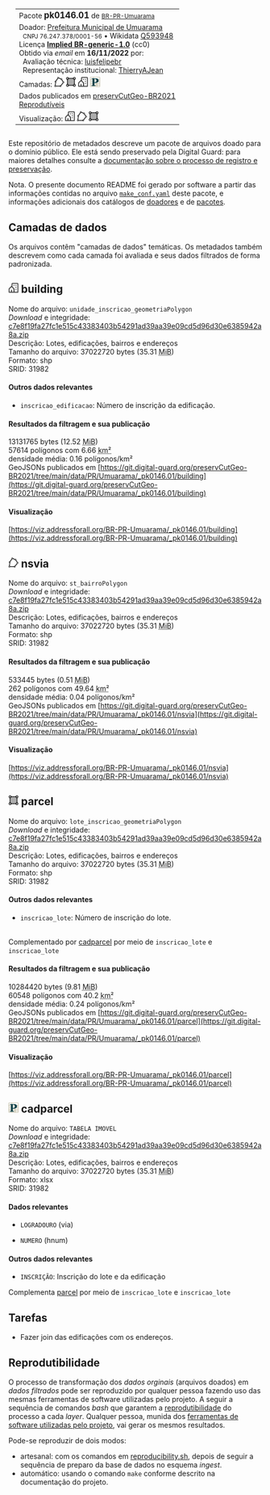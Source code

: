 <aside>
<table align="right" style="padding: 1em">
<tr><td>Pacote <big><b>pk0146.01</b></big> de <small><a target="_afacodes" title="Jurisdição" href="https://afa.codes/BR-PR-Umuarama">BR-PR-Umuarama</a></small>
</td></tr>
<tr><td>
Doador: <a rel="external" target="_doador" href="https://www.umuarama.pr.gov.br/">Prefeitura Municipal de Umuarama</a>
<br/>&nbsp; <small>CNPJ 76.247.378/0001-56</small> • Wikidata <a rel="external" target="_doador" title="link descritor Wikidata do doador" href="https://www.wikidata.org/wiki/Q593948">Q593948</a></small><br/>
Licença <a rel="external" target="_doador" href="https://git.digital-guard.org/licenses/blob/master/reports/implied-br-generic-v1.md"><b>Implied BR-generic-1.0</b></a> (cc0)<br/>
Obtido via <i>email</i> em <b>16/11/2022</b> por:
<br/>&nbsp; Avaliação técnica: <a rel="external" target="_gitPerson" title="usuário Git" href="https://github.com/luisfelipebr">luisfelipebr</a>
<br/>&nbsp; Representação institucional: <a rel="external" target="_gitPerson" title="usuário Git" href="https://github.com/ThierryAJean">ThierryAJean</a><br/>
</td></tr>
<tr><td>Camadas: <a title="nsvia" href="#-nsvia"><img src="https://raw.githubusercontent.com/digital-guard/preserv/main/docs/assets/layerIcon-nsvia.png" alt="nsvia" width="20"/></a> <a title="parcel" href="#-parcel"><img src="https://raw.githubusercontent.com/digital-guard/preserv/main/docs/assets/layerIcon-parcel.png" alt="parcel" width="20"/></a> <a title="building" href="#-building"><img src="https://raw.githubusercontent.com/digital-guard/preserv/main/docs/assets/layerIcon-building.png" alt="building" width="20"/></a> <a title="cadparcel" href="#-cadparcel"><img src="https://raw.githubusercontent.com/digital-guard/preserv/main/docs/assets/layerIcon-cadparcel.png" alt="cadparcel" width="20"/></a> </td></tr>
<tr><td>Dados publicados em <a href="https://git.digital-guard.org/preservCutGeo-BR2021/tree/main/data/PR/Umuarama/_pk0146.01">preservCutGeo-BR2021</a><br/><a href="#reprodutibilidade">Reprodutíveis</a></td></tr>
<tr><td>Visualização: <a title="building" href="https://viz.addressforall.org/BR-PR-Umuarama/_pk0146.01/building"><img src="https://raw.githubusercontent.com/digital-guard/preserv/main/docs/assets/layerIcon-building.png" alt="building" width="20"/></a> <a title="nsvia" href="https://viz.addressforall.org/BR-PR-Umuarama/_pk0146.01/nsvia"><img src="https://raw.githubusercontent.com/digital-guard/preserv/main/docs/assets/layerIcon-nsvia.png" alt="nsvia" width="20"/></a> <a title="parcel" href="https://viz.addressforall.org/BR-PR-Umuarama/_pk0146.01/parcel"><img src="https://raw.githubusercontent.com/digital-guard/preserv/main/docs/assets/layerIcon-parcel.png" alt="parcel" width="20"/></a> </td></tr>
</table>
</aside>

<section>

Este repositório de metadados descreve um pacote de arquivos doado para o domínio público. Ele está sendo preservado pela Digital Guard: para maiores detalhes consulte a [documentação sobre o processo de registro e preservação](https://wiki.addressforall.org/doc/Documentação_Digital-guard).

Nota. O presente documento README foi gerado por software a partir das informações contidas no arquivo [`make_conf.yaml`](https://git.digital-guard.org/preserv-BR/blob/main/data/PR/Umuarama/_pk0146.01/make_conf.yaml) deste pacote, e informações adicionais dos catálogos de [doadores](https://git.digital-guard.org/preserv-BR/blob/main/data/donor.csv) e de [pacotes](https://git.digital-guard.org/preserv-BR/blob/main/data/donatedPack.csv).

# Camadas de dados

Os arquivos contêm "camadas de dados" temáticas. Os metadados também descrevem como cada camada foi avaliada e seus dados filtrados de forma padronizada.

## <img src="https://raw.githubusercontent.com/digital-guard/preserv/main/docs/assets/layerIcon-building.png" alt="building" width="20"/> building

Nome do arquivo: `unidade_inscricao_geometriaPolygon`<br/>*Download* e integridade: [c7e8f19fa27fc1e515c43383403b54291ad39aa39e09cd5d96d30e6385942a8a.zip](http://dl.digital-guard.org/c7e8f19fa27fc1e515c43383403b54291ad39aa39e09cd5d96d30e6385942a8a.zip)<br/>Descrição: Lotes, edificações, bairros e endereços<br/>Tamanho do arquivo: 37022720 bytes (35.31 <abbr title="mebibyte">MiB</abbr>)<br/>Formato: shp<br/>SRID: 31982

#### Outros dados relevantes
* `inscricao_edificacao`: Número de inscrição da edificação.

#### Resultados da filtragem e sua publicação
13131765 bytes (12.52 <abbr title="mebibyte">MiB</abbr>)<br/>57614 polígonos com 6.66 <abbr title="quilômetros quadrados">km²</abbr><br/>densidade média: 0.16 polígonos/km²<br/>GeoJSONs publicados em [https://git.digital-guard.org/preservCutGeo-BR2021/tree/main/data/PR/Umuarama/_pk0146.01/building](https://git.digital-guard.org/preservCutGeo-BR2021/tree/main/data/PR/Umuarama/_pk0146.01/building)

#### Visualização
[https://viz.addressforall.org/BR-PR-Umuarama/_pk0146.01/building](https://viz.addressforall.org/BR-PR-Umuarama/_pk0146.01/building)
## <img src="https://raw.githubusercontent.com/digital-guard/preserv/main/docs/assets/layerIcon-nsvia.png" alt="nsvia" width="20"/> nsvia

Nome do arquivo: `st_bairroPolygon`<br/>*Download* e integridade: [c7e8f19fa27fc1e515c43383403b54291ad39aa39e09cd5d96d30e6385942a8a.zip](http://dl.digital-guard.org/c7e8f19fa27fc1e515c43383403b54291ad39aa39e09cd5d96d30e6385942a8a.zip)<br/>Descrição: Lotes, edificações, bairros e endereços<br/>Tamanho do arquivo: 37022720 bytes (35.31 <abbr title="mebibyte">MiB</abbr>)<br/>Formato: shp<br/>SRID: 31982

#### Resultados da filtragem e sua publicação
533445 bytes (0.51 <abbr title="mebibyte">MiB</abbr>)<br/>262 polígonos com 49.64 <abbr title="quilômetros quadrados">km²</abbr><br/>densidade média: 0.04 polígonos/km²<br/>GeoJSONs publicados em [https://git.digital-guard.org/preservCutGeo-BR2021/tree/main/data/PR/Umuarama/_pk0146.01/nsvia](https://git.digital-guard.org/preservCutGeo-BR2021/tree/main/data/PR/Umuarama/_pk0146.01/nsvia)

#### Visualização
[https://viz.addressforall.org/BR-PR-Umuarama/_pk0146.01/nsvia](https://viz.addressforall.org/BR-PR-Umuarama/_pk0146.01/nsvia)
## <img src="https://raw.githubusercontent.com/digital-guard/preserv/main/docs/assets/layerIcon-parcel.png" alt="parcel" width="20"/> parcel

Nome do arquivo: `lote_inscricao_geometriaPolygon`<br/>*Download* e integridade: [c7e8f19fa27fc1e515c43383403b54291ad39aa39e09cd5d96d30e6385942a8a.zip](http://dl.digital-guard.org/c7e8f19fa27fc1e515c43383403b54291ad39aa39e09cd5d96d30e6385942a8a.zip)<br/>Descrição: Lotes, edificações, bairros e endereços<br/>Tamanho do arquivo: 37022720 bytes (35.31 <abbr title="mebibyte">MiB</abbr>)<br/>Formato: shp<br/>SRID: 31982

#### Outros dados relevantes
* `inscricao_lote`: Número de inscrição do lote.

<br/>Complementado por [cadparcel](#-cadparcel) por meio de `inscricao_lote` e `inscricao_lote`

#### Resultados da filtragem e sua publicação
10284420 bytes (9.81 <abbr title="mebibyte">MiB</abbr>)<br/>60548 polígonos com 40.2 <abbr title="quilômetros quadrados">km²</abbr><br/>densidade média: 0.24 polígonos/km²<br/>GeoJSONs publicados em [https://git.digital-guard.org/preservCutGeo-BR2021/tree/main/data/PR/Umuarama/_pk0146.01/parcel](https://git.digital-guard.org/preservCutGeo-BR2021/tree/main/data/PR/Umuarama/_pk0146.01/parcel)

#### Visualização
[https://viz.addressforall.org/BR-PR-Umuarama/_pk0146.01/parcel](https://viz.addressforall.org/BR-PR-Umuarama/_pk0146.01/parcel)
## <img src="https://raw.githubusercontent.com/digital-guard/preserv/main/docs/assets/layerIcon-cadparcel.png" alt="cadparcel" width="20"/> cadparcel

Nome do arquivo: `TABELA IMOVEL`<br/>*Download* e integridade: [c7e8f19fa27fc1e515c43383403b54291ad39aa39e09cd5d96d30e6385942a8a.zip](http://dl.digital-guard.org/c7e8f19fa27fc1e515c43383403b54291ad39aa39e09cd5d96d30e6385942a8a.zip)<br/>Descrição: Lotes, edificações, bairros e endereços<br/>Tamanho do arquivo: 37022720 bytes (35.31 <abbr title="mebibyte">MiB</abbr>)<br/>Formato: xlsx<br/>SRID: 31982

#### Dados relevantes
* `LOGRADOURO` (via)

* `NUMERO` (hnum)

#### Outros dados relevantes
* `INSCRIÇÃO`: Inscrição do lote e da edificação

Complementa [parcel](#-parcel) por meio de `inscricao_lote` e `inscricao_lote`

# Tarefas
* Fazer join das edificações com os endereços.
</section>
<section>

# Reprodutibilidade

O processo de transformação dos *dados orginais* (arquivos doados) em *dados filtrados* pode ser reproduzido por qualquer pessoa fazendo uso das mesmas ferramentas de software utilizadas pelo projeto. A seguir a sequência de comandos *bash* que garantem a [reprodutibilidade](https://en.wikipedia.org/wiki/Reproducibility) do processo a cada *layer*. Qualquer pessoa, munida dos [ferramentas de software utilizadas pelo projeto](https://git.AddressForAll.org/suporte/blob/master/docs/pt/infra.md#ambientes-e-ferramentas-de-uso-geral), vai gerar os mesmos resultados.

Pode-se reproduzir de dois modos:
* artesanal: com os comandos em [reproducibility.sh](https://git.digital-guard.org/preserv-BR/blob/main/data/PR/Umuarama/_pk0146.01/reproducibility.sh), depois de seguir a sequência de preparo da base de dados no esquema *ingest*.
* automático: usando o comando `make` conforme descrito na documentação do projeto.

</section>

